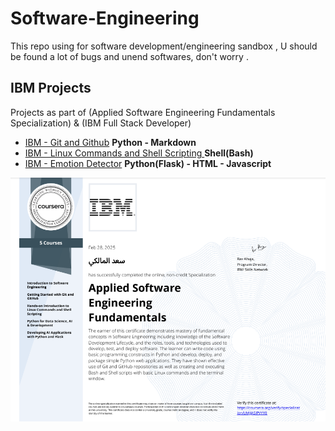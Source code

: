 # Software-Engineering
This repo using for software development/engineering sandbox , U should be found a lot of bugs and unend softwares, don't worry .

## IBM Projects
Projects as part of (Applied Software Engineering Fundamentals Specialization) & (IBM Full Stack Developer)
- [IBM - Git and Github](https://github.com/Saad711T/IBM-Git-and-Github) **Python - Markdown**
- [IBM - Linux Commands and Shell Scripting ](https://github.com/Saad711T/IBM-Linux-Commands-and-Shell-Scripting) **Shell(Bash)**
- [IBM - Emotion Detector](https://github.com/Saad711T/IBM-EmotionDetector) **Python(Flask) - HTML - Javascript**

![Certificate](IBMASEF.png)
